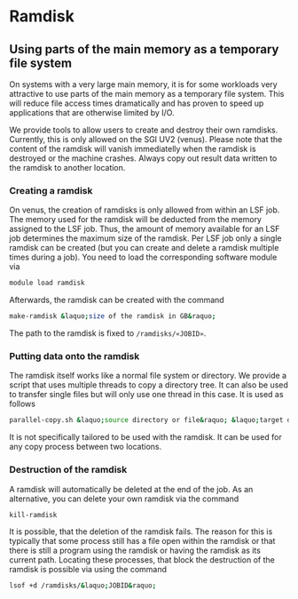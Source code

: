 # Ramdisk

## Using parts of the main memory as a temporary file system

On systems with a very large main memory, it is for some workloads very
attractive to use parts of the main memory as a temporary file system.
This will reduce file access times dramatically and has proven to speed
up applications that are otherwise limited by I/O.

We provide tools to allow users to create and destroy their own
ramdisks. Currently, this is only allowed on the SGI UV2 (venus). Please
note that the content of the ramdisk will vanish immediatelly when the
ramdisk is destroyed or the machine crashes. Always copy out result data
written to the ramdisk to another location.

### Creating a ramdisk

On venus, the creation of ramdisks is only allowed from within an LSF
job. The memory used for the ramdisk will be deducted from the memory
assigned to the LSF job. Thus, the amount of memory available for an LSF
job determines the maximum size of the ramdisk. Per LSF job only a
single ramdisk can be created (but you can create and delete a ramdisk
multiple times during a job). You need to load the corresponding
software module via

```Bash
module load ramdisk
```

Afterwards, the ramdisk can be created with the command

```Bash
make-ramdisk &laquo;size of the ramdisk in GB&raquo;
```

The path to the ramdisk is fixed to `/ramdisks/«JOBID»`.

### Putting data onto the ramdisk

The ramdisk itself works like a normal file system or directory. We
provide a script that uses multiple threads to copy a directory tree. It
can also be used to transfer single files but will only use one thread
in this case. It is used as follows

```Bash
parallel-copy.sh &laquo;source directory or file&raquo; &laquo;target directory&raquo;
```

It is not specifically tailored to be used with the ramdisk. It can be
used for any copy process between two locations.

### Destruction of the ramdisk

A ramdisk will automatically be deleted at the end of the job. As an
alternative, you can delete your own ramdisk via the command

```Bash
kill-ramdisk
```

It is possible, that the deletion of the ramdisk fails. The reason for
this is typically that some process still has a file open within the
ramdisk or that there is still a program using the ramdisk or having the
ramdisk as its current path. Locating these processes, that block the
destruction of the ramdisk is possible via using the command

```Bash
lsof +d /ramdisks/&laquo;JOBID&raquo;
```

